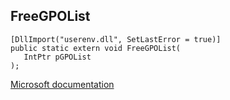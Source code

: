 ## FreeGPOList

```
[DllImport("userenv.dll", SetLastError = true)]
public static extern void FreeGPOList(
   IntPtr pGPOList
);
```

[Microsoft documentation](https://docs.microsoft.com/en-us/windows/win32/api/userenv/nf-userenv-freegpolistw)
